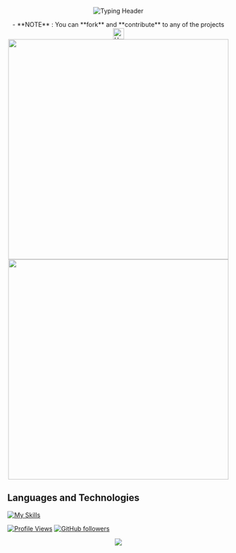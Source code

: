 <p align="center">
  <img src="https://readme-typing-svg.herokuapp.com?lines=Hey+there!+I'm+Aethenyx+(G.O.A.T);Welcome+to+my+GitHub+playground!;Let's+code+and+chill+like+a+legend;&font=Jetbrainsmono&duration=4000&pause=1000&color=F76C6C&center=true&width=800&height=100" alt="Typing Header" />
</p>

<p align="center">
  - **NOTE** : You can **fork** and **contribute** to any of the projects <img src="https://raw.githubusercontent.com/Tarikul-Islam-Anik/Animated-Fluent-Emojis/master/Emojis/Hand%20gestures/Handshake.png" alt="Handshake" width="25" height="25" align="center" />
 
  <img src="https://github-readme-stats.vercel.app/api?username=Aethenyx&show_icons=true&theme=radical" width="500"/>
  <img src="https://github-readme-stats.vercel.app/api/top-langs/?username=Aethenyx&layout=compact&theme=dark&bg_color=000000&langs_count=8" width="500"/>



  ## Languages and Technologies
  [![My Skills](https://skillicons.dev/icons?i=html,css,tailwind,js,react,vite,ts,next,expressjs,nodejs,mongodb,firebase,md,git,github,vscode,jest,styledcomponents,postman,stackoverflow&perline=13)](#)

   [![Profile Views](https://komarev.com/ghpvc/?username=Aethenyx&color=blue)](https://github.com/Aethenyx)
   [![GitHub followers](https://img.shields.io/github/followers/Aethenyx?label=Follow&style=social)](https://github.com/Aethenyx)


  <p align="center">
       <img src="https://capsule-render.vercel.app/api?type=waving&color=gradient&height=100&section=footer&width=100"/>
 </p>
</p>
